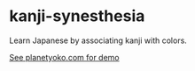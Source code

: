 # kanji-synesthesia
Learn Japanese by associating kanji with colors.

[See planetyoko.com for demo](http://planetyoko.com/info/kanjiyo.html)
